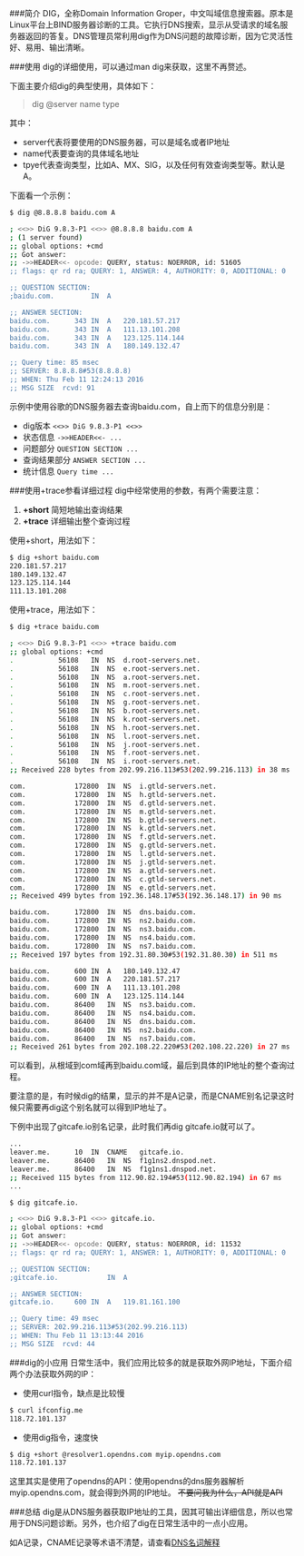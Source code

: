 ###简介
 DIG，全称Domain Information Groper，中文叫域信息搜索器。原本是Linux平台上BIND服务器诊断的工具。它执行DNS搜索，显示从受请求的域名服务器返回的答复。DNS管理员常利用dig作为DNS问题的故障诊断，因为它灵活性好、易用、输出清晰。

###使用
dig的详细使用，可以通过man dig来获取，这里不再赘述。

下面主要介绍dig的典型使用，具体如下：
>dig @server name type

其中：
* server代表将要使用的DNS服务器，可以是域名或者IP地址
* name代表要查询的具体域名地址
* tpye代表查询类型，比如A、MX、SIG，以及任何有效查询类型等。默认是A。

下面看一个示例：

```sh
$ dig @8.8.8.8 baidu.com A

; <<>> DiG 9.8.3-P1 <<>> @8.8.8.8 baidu.com A
; (1 server found)
;; global options: +cmd
;; Got answer:
;; ->>HEADER<<- opcode: QUERY, status: NOERROR, id: 51605
;; flags: qr rd ra; QUERY: 1, ANSWER: 4, AUTHORITY: 0, ADDITIONAL: 0

;; QUESTION SECTION:
;baidu.com.			IN	A

;; ANSWER SECTION:
baidu.com.		343	IN	A	220.181.57.217
baidu.com.		343	IN	A	111.13.101.208
baidu.com.		343	IN	A	123.125.114.144
baidu.com.		343	IN	A	180.149.132.47

;; Query time: 85 msec
;; SERVER: 8.8.8.8#53(8.8.8.8)
;; WHEN: Thu Feb 11 12:24:13 2016
;; MSG SIZE  rcvd: 91
```

示例中使用谷歌的DNS服务器去查询baidu.com，自上而下的信息分别是：
* dig版本 `<<>> DiG 9.8.3-P1 <<>>`
* 状态信息 `->>HEADER<<- ...`
* 问题部分 `QUESTION SECTION ...`
* 查询结果部分 `ANSWER SECTION ...`
* 统计信息 `Query time ...`

###使用+trace参看详细过程
dig中经常使用的参数，有两个需要注意：
1. **+short** 简短地输出查询结果
2. **+trace** 详细输出整个查询过程 

使用+short，用法如下：

```sh
$ dig +short baidu.com
220.181.57.217
180.149.132.47
123.125.114.144
111.13.101.208
```

使用+trace，用法如下：

```sh
$ dig +trace baidu.com

; <<>> DiG 9.8.3-P1 <<>> +trace baidu.com
;; global options: +cmd
.			56108	IN	NS	d.root-servers.net.
.			56108	IN	NS	e.root-servers.net.
.			56108	IN	NS	a.root-servers.net.
.			56108	IN	NS	m.root-servers.net.
.			56108	IN	NS	c.root-servers.net.
.			56108	IN	NS	g.root-servers.net.
.			56108	IN	NS	b.root-servers.net.
.			56108	IN	NS	k.root-servers.net.
.			56108	IN	NS	h.root-servers.net.
.			56108	IN	NS	l.root-servers.net.
.			56108	IN	NS	j.root-servers.net.
.			56108	IN	NS	f.root-servers.net.
.			56108	IN	NS	i.root-servers.net.
;; Received 228 bytes from 202.99.216.113#53(202.99.216.113) in 38 ms

com.			172800	IN	NS	i.gtld-servers.net.
com.			172800	IN	NS	h.gtld-servers.net.
com.			172800	IN	NS	d.gtld-servers.net.
com.			172800	IN	NS	m.gtld-servers.net.
com.			172800	IN	NS	b.gtld-servers.net.
com.			172800	IN	NS	k.gtld-servers.net.
com.			172800	IN	NS	f.gtld-servers.net.
com.			172800	IN	NS	g.gtld-servers.net.
com.			172800	IN	NS	l.gtld-servers.net.
com.			172800	IN	NS	j.gtld-servers.net.
com.			172800	IN	NS	a.gtld-servers.net.
com.			172800	IN	NS	c.gtld-servers.net.
com.			172800	IN	NS	e.gtld-servers.net.
;; Received 499 bytes from 192.36.148.17#53(192.36.148.17) in 90 ms

baidu.com.		172800	IN	NS	dns.baidu.com.
baidu.com.		172800	IN	NS	ns2.baidu.com.
baidu.com.		172800	IN	NS	ns3.baidu.com.
baidu.com.		172800	IN	NS	ns4.baidu.com.
baidu.com.		172800	IN	NS	ns7.baidu.com.
;; Received 197 bytes from 192.31.80.30#53(192.31.80.30) in 511 ms

baidu.com.		600	IN	A	180.149.132.47
baidu.com.		600	IN	A	220.181.57.217
baidu.com.		600	IN	A	111.13.101.208
baidu.com.		600	IN	A	123.125.114.144
baidu.com.		86400	IN	NS	ns3.baidu.com.
baidu.com.		86400	IN	NS	ns4.baidu.com.
baidu.com.		86400	IN	NS	dns.baidu.com.
baidu.com.		86400	IN	NS	ns2.baidu.com.
baidu.com.		86400	IN	NS	ns7.baidu.com.
;; Received 261 bytes from 202.108.22.220#53(202.108.22.220) in 27 ms
```

可以看到，从根域到com域再到baidu.com域，最后到具体的IP地址的整个查询过程。

要注意的是，有时候dig的结果，显示的并不是A记录，而是CNAME别名记录这时候只需要再dig这个别名就可以得到IP地址了。

下例中出现了gitcafe.io别名记录，此时我们再dig gitcafe.io就可以了。

```sh
...
leaver.me.		10	IN	CNAME	gitcafe.io.
leaver.me.		86400	IN	NS	f1g1ns2.dnspod.net.
leaver.me.		86400	IN	NS	f1g1ns1.dnspod.net.
;; Received 115 bytes from 112.90.82.194#53(112.90.82.194) in 67 ms
...

$ dig gitcafe.io.

; <<>> DiG 9.8.3-P1 <<>> gitcafe.io.
;; global options: +cmd
;; Got answer:
;; ->>HEADER<<- opcode: QUERY, status: NOERROR, id: 11532
;; flags: qr rd ra; QUERY: 1, ANSWER: 1, AUTHORITY: 0, ADDITIONAL: 0

;; QUESTION SECTION:
;gitcafe.io.			IN	A

;; ANSWER SECTION:
gitcafe.io.		600	IN	A	119.81.161.100

;; Query time: 49 msec
;; SERVER: 202.99.216.113#53(202.99.216.113)
;; WHEN: Thu Feb 11 13:13:44 2016
;; MSG SIZE  rcvd: 44
```

###dig的小应用
日常生活中，我们应用比较多的就是获取外网IP地址，下面介绍两个办法获取外网的IP：
* 使用curl指令，缺点是比较慢

```sh
$ curl ifconfig.me
118.72.101.137
```

* 使用dig指令，速度快

```sh
$ dig +short @resolver1.opendns.com myip.opendns.com
118.72.101.137
```

这里其实是使用了opendns的API：使用opendns的dns服务器解析myip.opendns.com，就会得到外网的IP地址。
~~不要问我为什么，API就是API~~

###总结
dig是从DNS服务器获取IP地址的工具，因其可输出详细信息，所以也常用于DNS问题诊断。另外，也介绍了dig在日常生活中的一点小应用。

如A记录，CNAME记录等术语不清楚，请查看[DNS名词解释](quiver:///notes/80CBF1D9-4DE7-4054-B20A-6BDDF3687EC3)